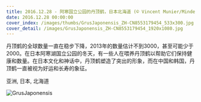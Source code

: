 ```yaml
---
title: 2016.12.28 - 阿寒国立公园的丹顶鹤，日本北海道 (© Vincent Munier/Minden Pictures)
date: 2016.12.28 00:00:00
cover_index: /images/thumbs/GrusJaponensis_ZH-CN8553179454_533x300.jpg
cover_detail: /images/GrusJaponensis_ZH-CN8553179454_1920x1080.jpg
---
```


丹顶鹤的全球数量一直在稳步下降，2013年的数量估计不到3000，甚至可能少于2000。在日本阿寒湖国立公园的冬天，有一些人在喂养丹顶鹤以帮助它们保持健康和数量。在日本文化和神话中，丹顶鹤塑造了突出的形象，而在中国和韩国，丹顶鹤一直被视为好运和长寿的象征。

亚洲, 日本, 北海道

![GrusJaponensis](/images/GrusJaponensis_ZH-CN8553179454_1920x1080.jpg)
